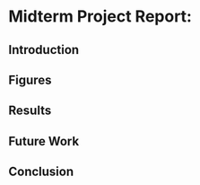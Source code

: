 # Midterm Project Report: 

## Introduction

## Figures


## Results

## Future Work


## Conclusion
